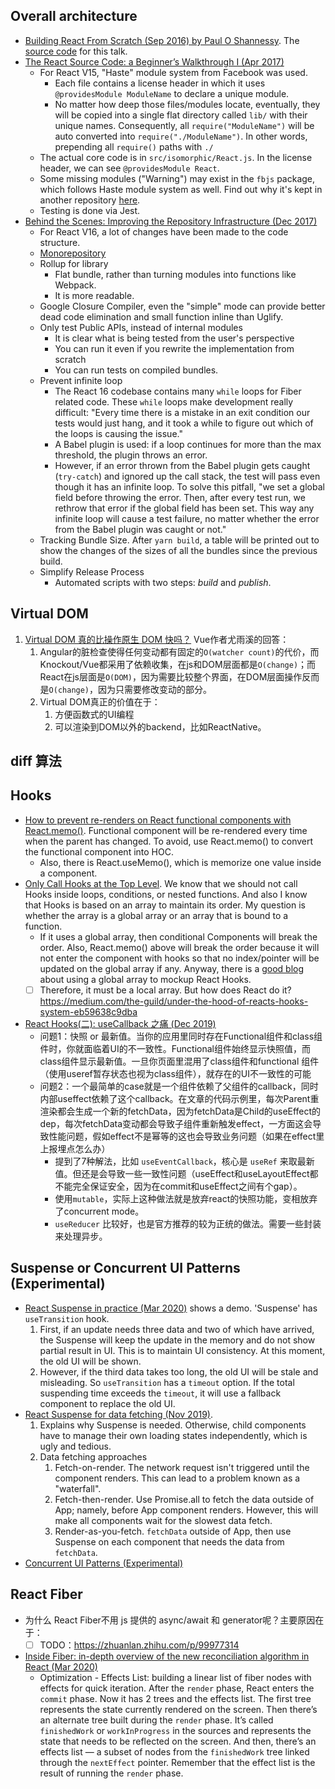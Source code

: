 
## Overall architecture
* [Building React From Scratch (Sep 2016) by Paul O Shannessy](https://www.youtube.com/watch?v=_MAD4Oly9yg&ab_channel=ReactRally). The [source code](https://github.com/zpao/building-react-from-scratch) for this talk.
* [The React Source Code: a Beginner’s Walkthrough I (Apr 2017)](https://medium.com/@ericchurchill/the-react-source-code-a-beginners-walkthrough-i-7240e86f3030)
  * For React V15, "Haste" module system from Facebook was used. 
    * Each file contains a license header in which it uses `@providesModule ModuleName` to declare a unique module. 
    * No matter how deep those files/modules locate, eventually, they will be copied into a single flat directory called `lib/` with their unique names. Consequently, all `require("ModuleName")` will be auto converted into `require("./ModuleName")`. In other words, prepending all `require()` paths with `./`
  * The actual core code is in `src/isomorphic/React.js`. In the license header, we can see `@providesModule React`.
  * Some missing modules ("Warning") may exist in the `fbjs` package, which follows Haste module system as well. Find out why it's kept in another repository [here](https://www.npmjs.com/package/fbjs).
  * Testing is done via Jest.
* [Behind the Scenes: Improving the Repository Infrastructure (Dec 2017)](https://reactjs.org/blog/2017/12/15/improving-the-repository-infrastructure.html)
  * For React V16, a lot of changes have been made to the code structure.
  * [Monorepository](http://danluu.com/monorepo/)
  * Rollup for library
    * Flat bundle, rather than turning modules into functions like Webpack.
    * It is more readable.
  * Google Closure Compiler, even the "simple" mode can provide better dead code elimination and small function inline than Uglify.
  * Only test Public APIs, instead of internal modules
    * It is clear what is being tested from the user's perspective
    * You can run it even if you rewrite the implementation from scratch
    * You can run tests on compiled bundles.
  * Prevent infinite loop
    * The React 16 codebase contains many `while` loops for Fiber related code. These `while` loops make development really difficult: "Every time there is a mistake in an exit condition our tests would just hang, and it took a while to figure out which of the loops is causing the issue."
    * A Babel plugin is used: if a loop continues for more than the max threshold, the plugin throws an error.
    * However, if an error thrown from the Babel plugin gets caught (`try-catch`) and ignored up the call stack, the test will pass even though it has an infinite loop. To solve this pitfall, "we set a global field before throwing the error. Then, after every test run, we rethrow that error if the global field has been set. This way any infinite loop will cause a test failure, no matter whether the error from the Babel plugin was caught or not."
  * Tracking Bundle Size. After `yarn build`, a table will be printed out to show the changes of the sizes of all the bundles since the previous build.
  * Simplify Release Process
    * Automated scripts with two steps: *build* and *publish*.

## Virtual DOM
1. [Virtual DOM 真的比操作原生 DOM 快吗？](https://github.com/Advanced-Frontend/Daily-Interview-Question/issues/47)  Vue作者尤雨溪的回答：
   1. Angular的脏检查使得任何变动都有固定的`O(watcher count)`的代价，而Knockout/Vue都采用了依赖收集，在js和DOM层面都是`O(change)`；而React在js层面是`O(DOM)`，因为需要比较整个界面，在DOM层面操作反而是`O(change)`，因为只需要修改变动的部分。
   2. Virtual DOM真正的价值在于：
      1. 方便函数式的UI编程
      2. 可以渲染到DOM以外的backend，比如ReactNative。

## diff 算法


## Hooks
* [How to prevent re-renders on React functional components with React.memo()](https://linguinecode.com/post/prevent-re-renders-react-functional-components-react-memo). Functional component will be re-rendered every time when the parent has changed. To avoid, use React.memo() to convert the functional component into HOC.
   * Also, there is React.useMemo(), which is memorize one value inside a component.
* [Only Call Hooks at the Top Level](https://reactjs.org/docs/hooks-rules.html). We know that we should not call Hooks inside loops, conditions, or nested functions.  And also I know that Hooks is based on an array to maintain its order. My question is whether the array is a global array or an array that is bound to a function. 
   * If it uses a global array, then conditional Components will break the order. Also, React.memo() above will break the order because it will not enter the component with hooks so that no index/pointer will be updated on the global array if any. Anyway, there is a [good blog](https://www.netlify.com/blog/2019/03/11/deep-dive-how-do-react-hooks-really-work/) about using a global array to mockup React Hooks.
   * [ ] Therefore, it must be a local array. But how does React do it?  https://medium.com/the-guild/under-the-hood-of-reacts-hooks-system-eb59638c9dba
* [React Hooks(二): useCallback 之痛 (Dec 2019)](https://zhuanlan.zhihu.com/p/98554943)
  * 问题1：快照 or 最新值。当你的应用里同时存在Functional组件和class组件时，你就面临着UI的不一致性。Functional组件始终显示快照值，而class组件显示最新值。一旦你页面里混用了class组件和functional 组件（使用useref暂存状态也视为class组件），就存在的UI不一致性的可能
  * 问题2：一个最简单的case就是一个组件依赖了父组件的callback，同时内部useffect依赖了这个callback。在文章的代码示例里，每次Parent重渲染都会生成一个新的fetchData，因为fetchData是Child的useEffect的dep，每次fetchData变动都会导致子组件重新触发effect，一方面这会导致性能问题，假如effect不是幂等的这也会导致业务问题（如果在effect里上报埋点怎么办）
    * 提到了7种解法，比如 `useEventCallback`，核心是 `useRef` 来取最新值。但还是会导致一些一致性问题（useEffect和useLayoutEffect都不能完全保证安全，因为在commit和useEffect之间有个gap）。
    * 使用`mutable`，实际上这种做法就是放弃react的快照功能，变相放弃了concurrent mode。
    * `useReducer` 比较好，也是官方推荐的较为正统的做法。需要一些封装来处理异步。

## Suspense or Concurrent UI Patterns (Experimental)
* [React Suspense in practice (Mar 2020)](https://css-tricks.com/react-suspense-in-practice/) shows a demo. 'Suspense' has `useTransition` hook.
   1. First, if an update needs three data and two of which have arrived, the Suspense will keep the update in the memory and do not show partial result in UI. This is to maintain UI consistency. At this moment, the old UI will be shown.
   2. However, if the third data takes too long, the old UI will be stale and misleading. So `useTransition` has a `timeout` option. If the total suspending time exceeds the `timeout`, it will use a fallback component to replace the old UI.
* [React Suspense for data fetching (Nov 2019)](https://blog.logrocket.com/react-suspense-for-data-fetching/).
   1. Explains why Suspense is needed. Otherwise, child components have to manage their own loading states independently, which is ugly and tedious.
   2. Data fetching approaches
      1. Fetch-on-render.  The network request isn't triggered until the component renders. This can lead to a problem known as a "waterfall".
      2. Fetch-then-render.  Use Promise.all to fetch the data outside of App; namely, before App component renders. However, this will make all components wait for the slowest data fetch.
      3. Render-as-you-fetch. `fetchData` outside of App, then use Suspense on each component that needs the data from `fetchData`.
* [Concurrent UI Patterns (Experimental)](https://reactjs.org/docs/concurrent-mode-patterns.html) 

## React Fiber
* 为什么 React Fiber不用 js 提供的 async/await 和 generator呢？主要原因在于：
   * [ ] TODO：https://zhuanlan.zhihu.com/p/99977314
* [Inside Fiber: in-depth overview of the new reconciliation algorithm in React (Mar 2020)](https://indepth.dev/inside-fiber-in-depth-overview-of-the-new-reconciliation-algorithm-in-react/)
  * Optimization - Effects List: building a linear list of fiber nodes with effects for quick iteration. After the `render` phase, React enters the `commit` phase. Now it has 2 trees and the effects list. The first tree represents the state currently rendered on the screen. Then there’s an alternate tree built during the `render` phase. It’s called `finishedWork` or `workInProgress` in the sources and represents the state that needs to be reflected on the screen. And then, there’s an effects list — a subset of nodes from the `finishedWork` tree linked through the `nextEffect` pointer. Remember that the effect list is the result of running the `render` phase.
